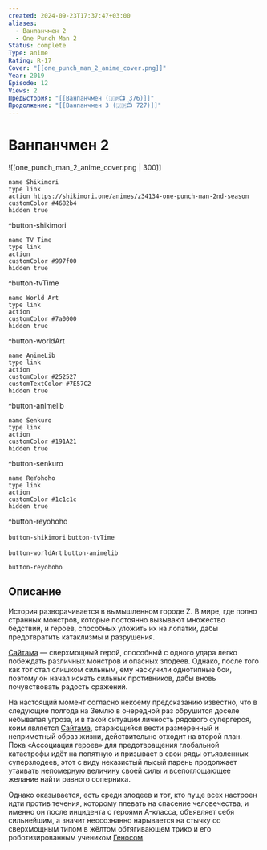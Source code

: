 ```yaml
---
created: 2024-09-23T17:37:47+03:00
aliases:
  - Ванпанчмен 2
  - One Punch Man 2
Status: complete
Type: anime
Rating: R-17
Cover: "[[one_punch_man_2_anime_cover.png]]"
Year: 2019
Episode: 12
Views: 2
Предыстория: "[[Ванпанчмен (🇯🇵📺 376)]]"
Продолжение: "[[Ванпанчмен 3 (🇯🇵📺 727)]]"
---
```


# Ванпанчмен 2

![[one_punch_man_2_anime_cover.png | 300]]

```button
name Shikimori
type link
action https://shikimori.one/animes/z34134-one-punch-man-2nd-season
customColor #4682b4
hidden true
```
^button-shikimori

```button
name TV Time
type link
action 
customColor #997f00
hidden true
```
^button-tvTime

```button
name World Art
type link
action 
customColor #7a0000
hidden true
```
^button-worldArt

```button
name AnimeLib
type link
action 
customColor #252527
customTextColor #7E57C2
hidden true
```
^button-animelib

```button
name Senkuro
type link
action 
customColor #191A21
hidden true
```
^button-senkuro

```button
name ReYohoho
type link
action 
customColor #1c1c1c
hidden true
```
^button-reyohoho



`button-shikimori` `button-tvTime`

`button-worldArt` `button-animelib`

`button-reyohoho`

## Описание

История разворачивается в вымышленном городе Z. В мире, где полно странных монстров, которые постоянно вызывают множество бедствий, и героев, способных уложить их на лопатки, дабы предотвратить катаклизмы и разрушения.

[Сайтама](https://shikimori.one/characters/73935-saitama) — сверхмощный герой, способный с одного удара легко побеждать различных монстров и опасных злодеев. Однако, после того как тот стал слишком сильным, ему наскучили однотипные бои, поэтому он начал искать сильных противников, дабы вновь почувствовать радость сражений.

На настоящий момент согласно некоему предсказанию известно, что в следующие полгода на Землю в очередной раз обрушится доселе небывалая угроза, и в такой ситуации личность рядового супергероя, коим является [Сайтама](https://shikimori.one/characters/73935-saitama), старающийся вести размеренный и неприметный образ жизни, действительно отходит на второй план. Пока «Ассоциация героев» для предотвращения глобальной катастрофы идёт на попятную и призывает в свои ряды отъявленных суперзлодеев, этот с виду неказистый лысый парень продолжает утаивать непомерную величину своей силы и всепоглощающее желание найти равного соперника.

Однако оказывается, есть среди злодеев и тот, кто пуще всех настроен идти против течения, которому плевать на спасение человечества, и именно он после инцидента с героями A-класса, объявляет себя сильнейшим, а значит неосознанно нарывается на стычку со сверхмощным типом в жёлтом обтягивающем трико и его роботизированным учеником [Геносом](https://shikimori.one/characters/73979-genos).
